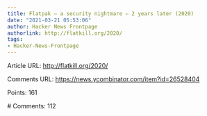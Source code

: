 ```yaml
---
title: Flatpak – a security nightmare – 2 years later (2020)
date: "2021-03-21 05:53:06"
author: Hacker News Frontpage
authorlink: http://flatkill.org/2020/
tags:
- Hacker-News-Frontpage
---
```


<p>Article URL: <a href="http://flatkill.org/2020/">http://flatkill.org/2020/</a></p>
<p>Comments URL: <a href="https://news.ycombinator.com/item?id=26528404">https://news.ycombinator.com/item?id=26528404</a></p>
<p>Points: 161</p>
<p># Comments: 112</p>
